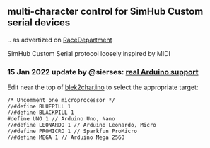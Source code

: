 ## multi-character control for SimHub Custom serial devices

.. as advertized on [RaceDepartment](https://www.racedepartment.com/threads/multi-character-control-for-simhub-custom-serial-devices.208661/)

SimHub Custom Serial protocol loosely inspired by MIDI

### 15 Jan 2022 update by @sierses: [real Arduino support](https://www.racedepartment.com/threads/multi-character-control-for-simhub-custom-serial-devices.208661/post-3477031)

Edit near the top of [blek2char.ino](blek2char.ino) to select the appropriate target:
```
/* Uncomment one microprocessor */
//#define BLUEPILL 1
//#define BLACKPILL 1
#define UNO 1 // Arduino Uno, Nano
//#define LEONARDO 1 // Arduino Leonardo, Micro
//#define PROMICRO 1 // Sparkfun ProMicro
//#define MEGA 1 // Arduino Mega 2560 
```
